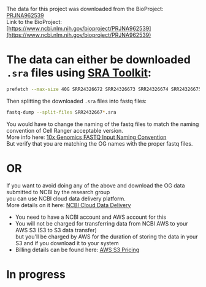 The data for this project was downloaded from the BioProject: [PRJNA962539](https://www.ncbi.nlm.nih.gov/bioproject/PRJNA962539)  
Link to the BioProject: [https://www.ncbi.nlm.nih.gov/bioproject/PRJNA962539](https://www.ncbi.nlm.nih.gov/bioproject/PRJNA962539)

# The data can either be downloaded `.sra` files using [SRA Toolkit](https://github.com/ncbi/sra-tools/wiki):

```bash
prefetch --max-size 40G SRR24326672 SRR24326673 SRR24326674 SRR24326675 SRR24326676
```

Then splitting the downloaded `.sra` files into fastq files:

```bash
fastq-dump --split-files SRR2432667*.sra
```
You would have to change the naming of the fastq files to match the naming convention of Cell Ranger acceptable version.  
More info here: [10x Genomics FASTQ Input Naming Convention](https://www.10xgenomics.com/support/software/cell-ranger-arc/latest/analysis/inputs/specifying-input-fastq-count)  
But verify that you are matching the OG names with the proper fastq files. 

# OR

If you want to avoid doing any of the above and download the OG data submitted to NCBI by the research group  
you can use NCBI cloud data delivery platform.  
More details on it here: [NCBI Cloud Data Delivery](https://www.ncbi.nlm.nih.gov/Traces/cloud-delivery/)

* You need to have a NCBI account and AWS account for this  
* You will not be charged for transferring data from NCBI AWS to your AWS S3 (S3 to S3 data transfer)  
  but you'll be charged by AWS for the duration of storing the data in your S3 and if you download it to your system  
* Billing details can be found here: [AWS S3 Pricing](https://aws.amazon.com/s3/pricing/?p=pm&c=s3&z=4)

# In progress

